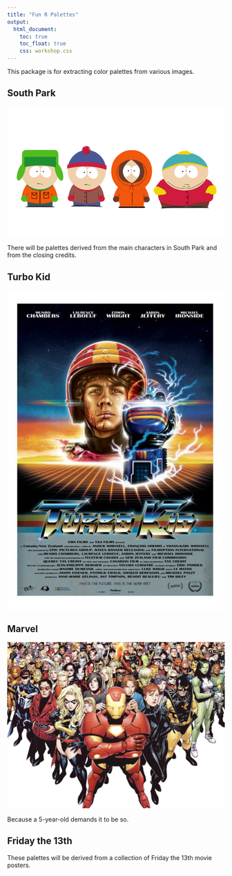 ```yaml
---
title: "Fun R Palettes"
output:
  html_document:
    toc: true
    toc_float: true
    css: workshop.css
---
```


This package is for extracting color palettes from various images.

## South Park

![](images/southParkBoys.png)


There will be palettes derived from the main characters in South Park and from the closing credits.


## Turbo Kid

![](images/turboKid2.jpg)

## Marvel

![](images/marvel.jpg)

Because a 5-year-old demands it to be so.

## Friday the 13th

These palettes will be derived from a collection of Friday the 13th movie posters.
